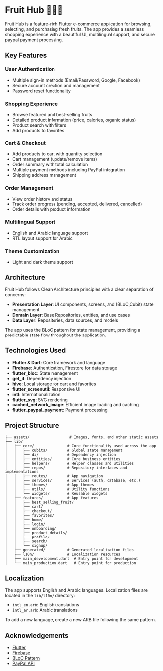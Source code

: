 # Fruit Hub 🍎🍌🍓

Fruit Hub is a feature-rich Flutter e-commerce application for browsing, selecting, and purchasing fresh fruits. The app provides a seamless shopping experience with a beautiful UI, multilingual support, and secure paypal payment processing.

## Key Features

### User Authentication
- Multiple sign-in methods (Email/Password, Google, Facebook)
- Secure account creation and management
- Password reset functionality

### Shopping Experience
- Browse featured and best-selling fruits
- Detailed product information (price, calories, organic status)
- Product search with filters
- Add products to favorites

### Cart & Checkout
- Add products to cart with quantity selection
- Cart management (update/remove items)
- Order summary with total calculation
- Multiple payment methods including PayPal integration
- Shipping address management

### Order Management
- View order history and status
- Track order progress (pending, accepted, delivered, cancelled)
- Order details with product information

### Multilingual Support
- English and Arabic language support
- RTL layout support for Arabic

### Theme Customization
- Light and dark theme support

## Architecture

Fruit Hub follows Clean Architecture principles with a clear separation of concerns:

- **Presentation Layer**: UI components, screens, and (BLoC,Cubit) state management
- **Domain Layer**: Base Repositories, entities, and use cases
- **Data Layer**: Repositories, data sources, and models

The app uses the BLoC pattern for state management, providing a predictable state flow throughout the application.

## Technologies Used

- **Flutter & Dart**: Core framework and language
- **Firebase**: Authentication, Firestore for data storage
- **flutter_bloc**: State management
- **get_it**: Dependency injection
- **hive**: Local storage for cart and favorites
- **flutter_screenutil**: Responsive UI
- **intl**: Internationalization
- **flutter_svg**: SVG rendering
- **cached_network_image**: Efficient image loading and caching
- **flutter_paypal_payment**: Payment processing

## Project Structure

```
├── assets/                  # Images, fonts, and other static assets
├── lib/
│   ├── core/               # Core functionality used across the app
│   │   ├── cubits/         # Global state management
│   │   ├── di/             # Dependency injection
│   │   ├── entities/       # Core business entities
│   │   ├── helpers/        # Helper classes and utilities
│   │   ├── repos/          # Repository interfaces and implementations
│   │   ├── routes/         # App navigation
│   │   ├── services/       # Services (auth, database, etc.)
│   │   ├── themes/         # App themes
│   │   ├── utils/          # Utility functions
│   │   └── widgets/        # Reusable widgets
│   ├── features/           # App features
│   │   ├── best_selling_fruit/
│   │   ├── cart/
│   │   ├── checkout/
│   │   ├── favorites/
│   │   ├── home/
│   │   ├── login/
│   │   ├── onboarding/
│   │   ├── product_details/
│   │   ├── profile/
│   │   ├── search/
│   │   └── signup/
│   ├── generated/          # Generated localization files
│   ├── l10n/               # Localization resources
│   ├── main_development.dart  # Entry point for development
│   └── main_production.dart   # Entry point for production
```

## Localization

The app supports English and Arabic languages. Localization files are located in the `lib/l10n/` directory:

- `intl_en.arb`: English translations
- `intl_ar.arb`: Arabic translations

To add a new language, create a new ARB file following the same pattern.

## Acknowledgements

- [Flutter](https://flutter.dev/)
- [Firebase](https://firebase.google.com/)
- [BLoC Pattern](https://bloclibrary.dev/)
- [PayPal API](https://developer.paypal.com/)
